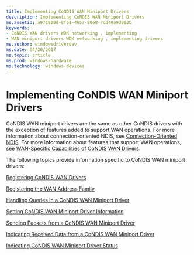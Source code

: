 ```yaml
---
title: Implementing CoNDIS WAN Miniport Drivers
description: Implementing CoNDIS WAN Miniport Drivers
ms.assetid: a971908d-8f61-4657-80e8-7dd49a9d962b
keywords:
- CoNDIS WAN drivers WDK networking , implementing
- WAN miniport drivers WDK networking , implementing drivers
ms.author: windowsdriverdev
ms.date: 04/20/2017
ms.topic: article
ms.prod: windows-hardware
ms.technology: windows-devices
---
```


# Implementing CoNDIS WAN Miniport Drivers





CoNDIS WAN miniport drivers are the same as other CoNDIS drivers with the exception of features added to support WAN operations. For more information about connection-oriented NDIS, see [Connection-Oriented NDIS](connection-oriented-ndis.md). For more information about features that support WAN operations, see [WAN-Specific Capabilities of CoNDIS WAN Drivers](wan-specific-capabilities-of-condis-wan-drivers.md).

The following topics provide information specific to CoNDIS WAN miniport drivers:

[Registering CoNDIS WAN Drivers](registering-condis-wan-drivers.md)

[Registering the WAN Address Family](registering-the-wan-address-family.md)

[Handling Queries in a CoNDIS WAN Miniport Driver](handling-queries-in-a-condis-wan-miniport-driver.md)

[Setting CoNDIS WAN Miniport Driver Information](setting-condis-wan-miniport-driver-information.md)

[Sending Packets from a CoNDIS WAN Miniport Driver](sending-packets-from-a-condis-wan-miniport-driver.md)

[Indicating Received Data from a CoNDIS WAN Miniport Driver](indicating-received-data-from-a-condis-wan-miniport-driver.md)

[Indicating CoNDIS WAN Miniport Driver Status](indicating-condis-wan-miniport-driver-status.md)

 

 






